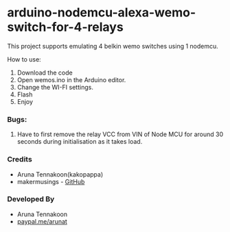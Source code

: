 # arduino-nodemcu-alexa-wemo-switch-for-4-relays

This project supports emulating 4 belkin wemo switches using 1 nodemcu.

How to use:

1. Download the code
2. Open wemos.ino in the Arduino editor.
3. Change the WI-FI settings. 
4. Flash 
5. Enjoy

### Bugs:
1. Have to first remove the relay VCC from VIN of Node MCU for around 30 seconds during initialisation as it takes load.

### Credits
- Aruna Tennakoon(kakopappa)
- makermusings - [GitHub](https://github.com/makermusings/fauxmo)

### Developed By

* Aruna Tennakoon
 * [paypal.me/arunat](http://paypal.me/arunat)
